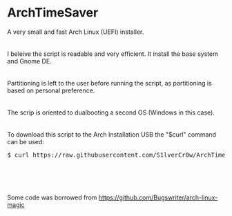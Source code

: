 # ArchTimeSaver
A very small and fast Arch Linux (UEFI) installer.
\
\
\
I beleive the script is readable and very efficient. 
It install the base system and Gnome DE.
\
\
\
Partitioning is left to the user before running the script,
as partitioning is based on personal preference.
\
\
\
The scrip is oriented to dualbooting a second OS (Windows in this case).
\
\
\
To download this script to the Arch Installation USB the "$curl" command can be used:
<pre>$ curl https://raw.githubusercontent.com/S1lverCr0w/ArchTimeSaver/main/arch_install.sh > arch_installscript.sh</pre> 
\
\
\
\
Some code was borrowed from 
https://github.com/Bugswriter/arch-linux-magic
